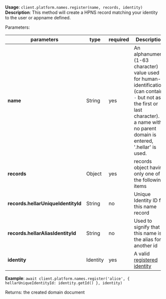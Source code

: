 **Usage**: `client.platform.names.register(name, records, identity)`    
**Description**: This method will create a HPNS record matching your identity to the user or appname defined.

Parameters: 

| parameters                       | type      | required       | Description                                                                                                                                                                                 |  
|----------------------------------|-----------|----------------|---------------------------------------------------------------------------------------------------------------------------------------------------------------------------------------------|
| **name**                         | String    | yes            | An alphanumeric (1-63 character) value used for human-identification (can contain `-` but not as the first or last character). If a name with no parent domain is entered, '.hellar' is used. |
| **records**                      | Object    | yes            | records object having only one of the following items                                                                                                                                       |
| **records.hellarUniqueIdentityId** | String    | no             | Unique Identity ID for this name record                                                                                                                                                     |
| **records.hellarAliasIdentityId**  | String    | no             | Used to signify that this name is the alias for another id                                                                                                                                  |
| **identity**                     | Identity  | yes            | A valid [registered identity](../identities/register.md)                                                                                                                           |


**Example**: `await client.platform.names.register('alice', { hellarUniqueIdentityId: identity.getId() }, identity)`

Returns: the created domain document
